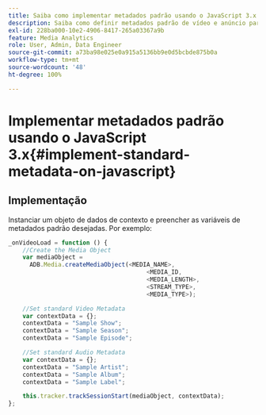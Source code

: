 ```yaml
---
title: Saiba como implementar metadados padrão usando o JavaScript 3.x
description: Saiba como definir metadados padrão de vídeo e anúncio para serem enviados com chamadas de rastreamento em aplicativos de navegador (JS 3.x).
exl-id: 228ba000-10e2-4906-8417-265a03367a9b
feature: Media Analytics
role: User, Admin, Data Engineer
source-git-commit: a73ba98e025e0a915a5136bb9e0d5bcbde875b0a
workflow-type: tm+mt
source-wordcount: '48'
ht-degree: 100%

---
```


# Implementar metadados padrão usando o JavaScript 3.x{#implement-standard-metadata-on-javascript}

## Implementação

Instanciar um objeto de dados de contexto e preencher as variáveis de metadados padrão desejadas. Por exemplo:

```js
_onVideoLoad = function () {
    //Create the Media Object
    var mediaObject =
      ADB.Media.createMediaObject(<MEDIA_NAME>,
                                       <MEDIA_ID,
                                       <MEDIA_LENGTH>,
                                       <STREAM_TYPE>,
                                       <MEDIA_TYPE>);

    //Set standard Video Metadata
    var contextData = {};
    contextData = "Sample Show";
    contextData = "Sample Season";
    contextData = "Sample Episode";

    //Set standard Audio Metadata
    var contextData = {};
    contextData = "Sample Artist";
    contextData = "Sample Album";
    contextData = "Sample Label";

    this.tracker.trackSessionStart(mediaObject, contextData);
};
```
